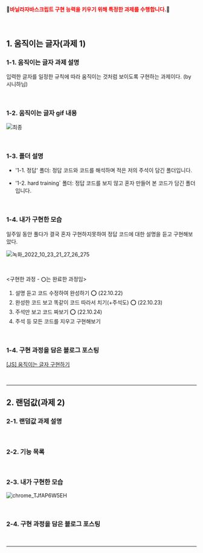 
#### 💛<span style='color:red'>바닐라자바스크립트 구현 능력을 키우기 위해 특정한 과제를 수행합니다.</span>💛
<br>

## 1. 움직이는 글자(과제 1)

### 1-1. 움직이는 글자 과제 설명

입력한 글자를 일정한 규칙에 따라 움직이는 것처럼 보이도록 구현하는 과제이다. (by 시니하님)

<br>

### 1-2. 움직이는 글자  gif 내용

![최종](https://user-images.githubusercontent.com/101965666/197389533-8c2fe699-ea78-4ab2-a3c9-d29698376ab3.gif)

<br>

### 1-3. 폴더 설명
- '1-1. 정답' 폴더: 정답 코드와 코드를 해석하며 적은 저의 주석이 담긴 폴더입니다.

- '1-2. hard training` 폴더: 정답 코드를 보지 않고 혼자 만들어 본 코드가 담긴 폴더입니다.

<br>

### 1-4. 내가 구현한 모습
일주일 동안 풀다가 결국 혼자 구현하지못하여 정답 코드에 대한 설명을 듣고 구현해보았다. 

![녹화_2022_10_23_21_27_26_275](https://user-images.githubusercontent.com/101965666/197392199-0d4f923e-ecdb-4838-b314-d055d3730473.gif)

<br>

<구현한 과정 - `⭕`는 완료한 과정임>
1. 설명 듣고 코드 수정하여 완성하기 ⭕ (22.10.22) 
2. 완성한 코드 보고 똑같이 코드 따라서 치기(+주석도) ⭕ (22.10.23)
3. 주석만 보고 코드 짜보기 ⭕ (22.10.24)
4. 주석 등 모든 코드를 지우고 구현해보기

<br>

### 1-4. 구현 과정을 담은 블로그 포스팅 
<a href='https://velog.io/@hamham/JS-%EC%9B%80%EC%A7%81%EC%9D%B4%EB%8A%94-%EA%B8%80%EC%9E%90-%EA%B5%AC%ED%98%84%ED%95%98%EA%B8%B0'>[JS] 움직이는 글자 구현하기</a>

<br>

---

## 2. 랜덤값(과제 2)

### 2-1. 랜덤값 과제 설명

<br>

### 2-2. 기능 목록

<br>

### 2-3. 내가 구현한 모습
![chrome_TJfAP6W5EH](https://user-images.githubusercontent.com/101965666/203450401-c99e271d-8e83-41c6-aa5a-e3e51173cc25.gif)

<br>

### 2-4. 구현 과정을 담은 블로그 포스팅 

<br>

---
